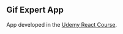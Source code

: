 ## Gif Expert App

App developed in the [Udemy React Course](https://www.udemy.com/course/react-cero-experto/).
